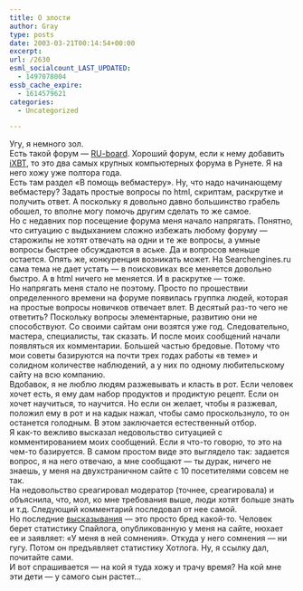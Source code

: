 ```yaml
---
title: О злости
author: Gray
type: posts
date: 2003-03-21T00:14:54+00:00
excerpt:
url: /2630
esml_socialcount_LAST_UPDATED:
  - 1497078004
essb_cache_expire:
  - 1614579621
categories:
  - Uncategorized

---
```








Угу, я немного зол.  
Есть такой форум &#8212; <a href="http://forum.ru-board.com/board.cgi" target="_blank">RU-board</a>. Хороший форум, если к нему добавить <a href="http://forum.ixbt.com/" target="_blank">iXBT</a>, то это два самых крупных компьютерных форума в Рунете. Я на него хожу уже полтора года.  
Есть там раздел &#171;В помощь вебмастеру&#187;. Ну, что надо начинающему вебмастеру? Задать простые вопросы по html, скриптам, раскрутке и получить ответ. А поскольку я довольно давно большинство грабель обошел, то вполне могу помочь другим сделать то же самое.  
Но с недавних пор посещение форума меня начало напрягать. Понятно, что ситуацию с выдыханием сложно избежать любому форуму &#8212; старожилы не хотят отвечать на одни и те же вопросы, а умные вопросы быстрее обсуждаются в аське. Да и вопросов меньше остается. Опять же, конкуренция возникать может. На Searchengines.ru сама тема не дает устать &#8212; в поисковиках все меняется довольно быстро. А в html ничего не меняется. И в раскрутке &#8212; тоже.  
Но напрягать меня стало не поэтому. Просто по прошествии определенного времени на форуме появилась группка людей, которая на простые вопросы новичков отвечает влет. В десятый раз-то чего не ответить? Поскольку вопросы элементарные, развитию они не способствуют. Со своими сайтам они возятся уже год. Следовательно, мастера, специалисты, так сказать. И после моих сообщений начали появляться их комментарии. Большей частью бредовые. Потому что мои советы базируются на почти трех годах работы &#171;в теме&#187; и солидном количестве наблюдений, а у них по одному любительскому сайту на всю компанию.  
Вдобавок, я не люблю людям разжевывать и класть в рот. Если человек хочет есть, я ему дам набор продуктов и продиктую рецепт. Если он хочет научиться, то научится. Но если он желает, чтобы я разжевал, положил ему в рот и на кадык нажал, чтобы само проскользнуло, то он останется голодным. В этом заключается естественный отбор.  
Я как-то вежливо высказал недовольство ситуацией с комментированием моих сообщений. Если я что-то говорю, то это на чем-то базируется. В самом простом виде это выглядело так: задается вопрос, я на него отвечаю, а мне сообщают &#8212; ты дурак, ничего не знаешь, у меня на двухстраничном сайте с 10 посетителями совсем не так.  
На недовольство среагировал модератор (точнее, среагировала) и объяснила, что, мол, ко мне требования выше, люди хотят больше знать и т.д. Следующий комментарий последовал от нее самой.  
Но последние <a href="http://forum.ru-board.com/topic.cgi?forum=24&#038;topic=1958&#038;start=120#lt" target="_blank">высказывания</a> &#8212; это просто бред какой-то. Человек берет статистику Спайлога, опубликованную у меня на сайте, нюхает ее и заявляет: &#171;У меня в ней сомнения&#187;. Откуда у него сомнения &#8212; ни гугу. Потом он предъявляет статистику Хотлога. Ну, я ссылку дал, почитайте сами.  
И вот спрашивается &#8212; на кой я туда хожу и трачу время? На кой мне эти дети &#8212; у самого сын растет&#8230;